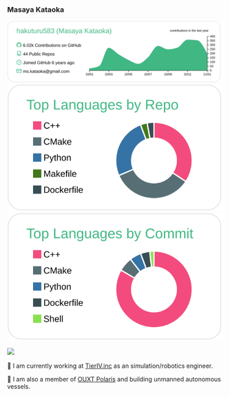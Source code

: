 ### Masaya Kataoka

[![](https://raw.githubusercontent.com/hakuturu583/hakuturu583/master/profile-summary-card-output/vue/0-profile-details.svg)](https://github.com/vn7n24fzkq/github-profile-summary-cards)
[![](https://raw.githubusercontent.com/hakuturu583/hakuturu583/master/profile-summary-card-output/vue/1-repos-per-language.svg)](https://github.com/vn7n24fzkq/github-profile-summary-cards)
[![](https://raw.githubusercontent.com/hakuturu583/hakuturu583/master/profile-summary-card-output/vue/2-most-commit-language.svg)](https://github.com/vn7n24fzkq/github-profile-summary-cards)

![](https://komarev.com/ghpvc/?username=hakuturu583&color=green)

:robot: I am currently working at [TierIV.inc](https://tier4.jp/) as an simulation/robotics engineer.  

:robot: I am also a member of [OUXT Polaris](https://www.ouxt.jp/) and building unmanned autonomous vessels.  

